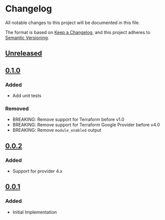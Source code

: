 # Changelog

All notable changes to this project will be documented in this file.

The format is based on [Keep a Changelog](https://keepachangelog.com/en/1.0.0/),
and this project adheres to [Semantic Versioning](https://semver.org/spec/v2.0.0.html).

## [Unreleased]

## [0.1.0]

### Added

- Add unit tests

### Removed

- BREAKING: Remove support for Terraform before v1.0
- BREAKING: Remove support for Terraform Google Provider before v4.0
- BREAKING: Remove `module_enabled` output

## [0.0.2]

### Added

- Support for provider 4.x

## [0.0.1]

### Added

- Initial Implementation

<!-- markdown-link-check-disable -->

[unreleased]: https://github.com/mineiros-io/terraform-google-service/compare/v0.1.0...HEAD
[0.1.0]: https://github.com/mineiros-io/terraform-google-service/compare/v0.0.2...v0.1.0
[0.0.2]: https://github.com/mineiros-io/terraform-google-service/compare/v0.0.1...v0.0.2
[0.0.1]: https://github.com/mineiros-io/terraform-google-service/releases/tag/v0.0.1

<!-- markdown-link-check-disabled -->

